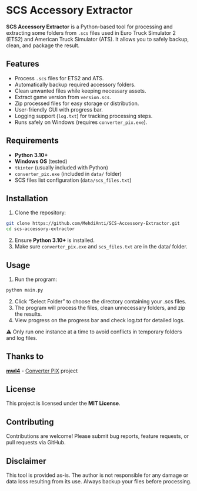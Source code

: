 # SCS Accessory Extractor

**SCS Accessory Extractor** is a Python-based tool for processing and extracting some folders from `.scs` files used in Euro Truck Simulator 2 (ETS2) and American Truck Simulator (ATS). It allows you to safely backup, clean, and package the result.


## Features

- Process `.scs` files for ETS2 and ATS.
- Automatically backup required accessory folders.
- Clean unwanted files while keeping necessary assets.
- Extract game version from `version.scs`.
- Zip processed files for easy storage or distribution.
- User-friendly GUI with progress bar.
- Logging support (`log.txt`) for tracking processing steps.
- Runs safely on Windows (requires `converter_pix.exe`).

## Requirements

- **Python 3.10+**
- **Windows OS** (tested)
- `tkinter` (usually included with Python)
- `converter_pix.exe` (included in `data/` folder)
- SCS files list configuration (`data/scs_files.txt`)

## Installation

1. Clone the repository:
```bash
git clone https://github.com/MehdiAnti/SCS-Accessory-Extractor.git
cd scs-accessory-extractor
```
2. Ensure **Python 3.10+** is installed.
3. Make sure `converter_pix.exe` and `scs_files.txt` are in the data/ folder.


## Usage

1. Run the program:
```bash
python main.py
```
2. Click “Select Folder” to choose the directory containing your .scs files.
3. The program will process the files, clean unnecessary folders, and zip the results.
4. View progress on the progress bar and check log.txt for detailed logs.

⚠️ Only run one instance at a time to avoid conflicts in temporary folders and log files.


## Thanks to

[**mwl4**](https://github.com/mwl4) - [Converter PIX](https://github.com/mwl4/ConverterPIX) project

## License

This project is licensed under the **MIT License**.

## Contributing

Contributions are welcome! Please submit bug reports, feature requests, or pull requests via GitHub.

## Disclaimer

This tool is provided as-is. The author is not responsible for any damage or data loss resulting from its use. Always backup your files before processing.
